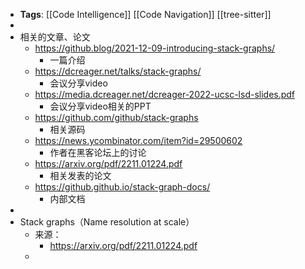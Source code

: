 - **Tags**: [[Code Intelligence]] [[Code Navigation]] [[tree-sitter]]
-
- 相关的文章、论文
	- https://github.blog/2021-12-09-introducing-stack-graphs/
		- 一篇介绍
	- https://dcreager.net/talks/stack-graphs/
		- 会议分享video
	- https://media.dcreager.net/dcreager-2022-ucsc-lsd-slides.pdf
		- 会议分享video相关的PPT
	- https://github.com/github/stack-graphs
		- 相关源码
	- https://news.ycombinator.com/item?id=29500602
		- 作者在黑客论坛上的讨论
	- https://arxiv.org/pdf/2211.01224.pdf
		- 相关发表的论文
	- https://github.github.io/stack-graph-docs/
		- 内部文档
-
- Stack graphs（Name resolution at scale）
	- 来源：
		- https://arxiv.org/pdf/2211.01224.pdf
	-